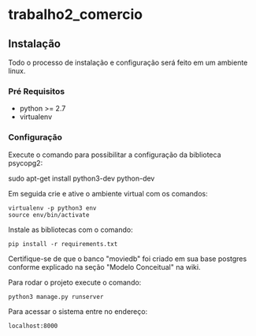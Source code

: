 # trabalho2_comercio

## Instalação

Todo o processo de instalação e configuração será feito em um ambiente linux.

### Pré Requisitos

* python >= 2.7
* virtualenv

### Configuração

Execute o comando para possibilitar a configuração da biblioteca psycopg2:

  sudo apt-get install python3-dev python-dev
  
Em seguida crie e ative o ambiente virtual com os comandos:

    virtualenv -p python3 env
    source env/bin/activate

Instale as bibliotecas com o comando:

    pip install -r requirements.txt
  
Certifique-se de que o banco "moviedb" foi criado em sua base postgres conforme explicado na seção "Modelo Conceitual" na wiki.
 
Para rodar o projeto execute o comando:
 
    python3 manage.py runserver
  
Para acessar o sistema entre no endereço:
  
    localhost:8000
